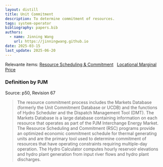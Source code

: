 ```yaml
---
layout: distill
title: Unit Commitment
description: To determine commitment of resources.
tags: system-operator
bibliography: papers.bib
authors:
  - name: Jinning Wang
    url: https://jinningwang.github.io
date: 2025-03-15
last_update: 2025-06-20
---
```


Relevante items: [Resource Scheduling & Commitment](/wiki/resource-scheduling-commitment) &nbsp; [Locational Marginal Price](/wiki/locational-marginal-price)

### Definition by PJM

Source: <d-cite key="pjm2025m14d"></d-cite> p50, Revision 67

> The resource commitment process includes the Markets Database (formerly the Unit Commitment Database or UCDB) and the functions of Hydro Scheduler and the Dispatch Management Tool (DMT).
> The Markets Database is a large database containing information on each resource that operates as part of the PJM Interchange Energy Market.
> The Resource Scheduling and Commitment (RSC) programs provide an optimized economic commitment schedule for thermal generating units and are the primary tool used to determine commitment of resources that have operating constraints requiring multiple-day operation.
> The Hydro Calculator computes hourly reservoir elevations and hydro plant generation from input river flows and hydro plant discharges.
